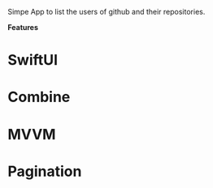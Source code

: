 Simpe App to list the users of github and their repositories.

**Features**
# SwiftUI
# Combine
# MVVM
# Pagination
